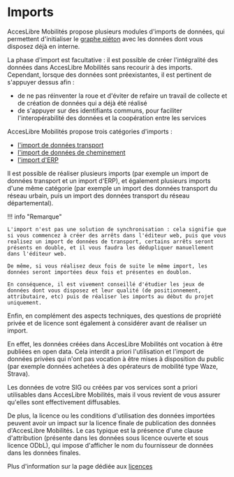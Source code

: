 # Imports

AccesLibre Mobilités propose plusieurs modules d'imports de données, qui permettent d'initialiser le [graphe piéton](../web/graphe.md) avec les données dont vous disposez déjà en interne.

La phase d'import est facultative : il est possible de créer l'intégralité des données dans AccesLibre Mobilités sans recourir à des imports.
Cependant, lorsque des données sont préexistantes, il est pertinent de s'appuyer dessus afin :

- de ne pas réinventer la roue et d'éviter de refaire un travail de collecte et de création de données qui a déjà été réalisé
- de s'appuyer sur des identifiants communs, pour faciliter l'interopérabilité des données et la coopération entre les services

AccesLibre Mobilités propose trois catégories d'imports :

* [l'import de données transport](transport/index.md)
* [l'import de données de cheminement](cheminement/index.md)
* [l'import d'ERP](ERP/index.md)

Il est possible de réaliser plusieurs imports (par exemple un import de données transport et un import d'ERP), et également plusieurs imports d'une même catégorie (par exemple un import des données transport du réseau urbain, puis un import des données transport du réseau départemental).

!!! info "Remarque"

    L'import n'est pas une solution de synchronisation : cela signifie que si vous commencez à créer des arrêts dans l'éditeur web, puis que vous realisez un import de données de transport, certains arrêts seront présents en double, et il vous faudra les dédupliquer manuellement dans l'éditeur web.

    De même, si vous réalisez deux fois de suite le même import, les données seront importées deux fois et présentes en doublon.

    En conséquence, il est vivement conseillé d'étudier les jeux de données dont vous disposez et leur qualité (de positionnement, attributaire, etc) puis de réaliser les imports au début du projet uniquement.

Enfin, en complément des aspects techniques, des questions de propriété privée et de licence sont également à considérer avant de réaliser un import.

En effet, les données créées dans AccesLibre Mobilités ont vocation à être publiées en open data. Cela interdit a priori l'utilisation et l'import de données privées qui n'ont pas vocation à être mises à disposition du public (par exemple données achetées à des opérateurs de mobilité type Waze, Strava).

Les données de votre SIG ou créées par vos services sont a priori utilisables dans AccesLibre Mobilités, mais il vous revient de vous assurer qu'elles sont effectivement diffusables.

De plus, la licence ou les conditions d'utilisation des données importées peuvent avoir un impact sur la licence finale de publication des données d'AccesLibre Mobilités. Le cas typique est la présence d'une clause d'attribution (présente dans les données sous licence ouverte et sous licence ODbL), qui impose d'afficher le nom du fournisseur de données dans les données finales.

Plus d'information sur la page dédiée aux [licences](../publish/licence.md)